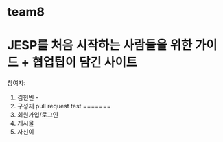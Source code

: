 # team8
JESP를 처음 시작하는 사람들을 위한 가이드 + 협업팁이 담긴 사이트
========
참여자:

1. 김현빈 -
2. 구성재 pull request test
=======
1. 회원가입/로그인
2. 게시물
3. 자신이 


